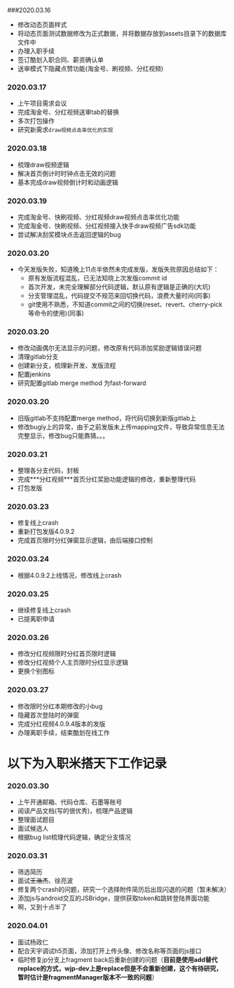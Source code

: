 ###2020.03.16

- 修改动态页面样式
- 将动态页面测试数据修改为正式数据，并将数据存放到assets目录下的数据库文件中
- 办理入职手续
- 签订酷划入职合同、薪资确认单
- 送审模式下隐藏点赞功能(淘金号、刷视频、分红视频)

### 2020.03.17

- 上午项目需求会议
- 完成淘金号、分红视频送审tab的替换
- 多次打包操作
- 研究新需求`draw视频点击率优化的实现`

### 2020.03.18

- 梳理draw视频逻辑
- 解决首页倒计时时钟点击无效的问题
- 基本完成draw视频倒计时和动画逻辑

### 2020.03.19

- 完成淘金号、快刷视频、分红视频draw视频点击率优化功能
- 完成淘金号、快刷视频、分红视频接入快手draw视频广告sdk功能
- 尝试解决刮奖模块点击返回逻辑的bug

### 2020.03.20

- 今天发版失败，知道晚上11点半依然未完成发版，发版失败原因总结如下：
  - 原有发版流程混乱，已无法知晓上次发版commit id
  - 首次开发，未完全理解部分代码逻辑，默认原有逻辑是正确的(大坑)
  - 分支管理混乱，代码提交不规范来回切换代码，浪费大量时间(同事)
  - git使用不熟悉，不知道commit之间的切换(reset、revert、cherry-pick等命令的使用)(同事)

### 2020.03.20

- 修改动画偶尔无法显示的问题，修改原有代码添加奖励逻辑错误问题
- 清理gitlab分支
- 创建新分支，梳理新开发、发版流程
- 配置jenkins
- 研究配置gitlab merge method 为fast-forward

### 2020.03.20

- 旧版gitlab不支持配置merge method，将代码切换到新版gitlab上
- 修改bugly上的异常，由于之前发版未上传mapping文件，导致异常信息无法完整显示，修改bug只能靠猜。。。

### 2020.03.21

- 整理各分支代码，封板
- 完成***分红视频​***首页分红奖励功能逻辑的修改，重新整理代码
- 打包发版

### 2020.03.23

- 修复线上crash
- 重新打包发版4.0.9.2
- 完成首页限时分红弹窗显示逻辑，由后端接口控制

### 2020.03.24

- 根据4.0.9.2上线情况，修改线上crash

### 2020.03.25

- 继续修复线上crash
- 已提离职申请

### 2020.03.26

- 修改分红视频限时分红首页限时逻辑
- 修改分红视频个人主页限时分红显示逻辑
- 更换个别图标

### 2020.03.27

- 修改限时分红本期修改的小bug
- 隐藏首次登陆时的弹窗
- 完成分红视频4.0.9.4版本的发版
- 办理离职手续，结束酷划在线工作



# 以下为入职米搭天下工作记录

### 2020.03.30

- 上午开通邮箱、代码仓库、石墨等账号
- 阅读产品文档(写的很优秀)，梳理产品逻辑
- 整理面试题目
- 面试候选人
- 根据bug list梳理代码逻辑，确定分支情况

### 2020.03.31

- 筛选简历
- 面试~~王浩杰~~、徐亮波
- 修复两个crash的问题，研究一个选择附件简历后出现闪退的问题（暂未解决）
- 添加js与android交互的JSBridge，提供获取token和跳转登陆界面功能
- 啊，又到十点半了

### 2020.04.01

- 面试杨政仁
- 配合天宇调试h5页面，添加打开上传头像、修改名称等页面的js接口
- 临时修复jp分支上fragment back后重新创建的问题（**目前是使用add替代replace的方式，wjp-dev上是replace但是不会重新创建，这个有待研究，暂时估计是fragmentManager版本不一致的问题**）



